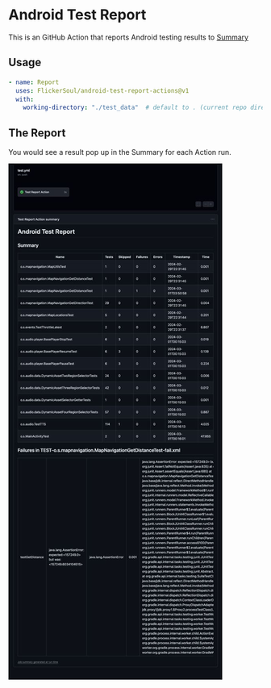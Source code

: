 # Android Test Report

This is an GitHub Action that reports Android testing results to [Summary](https://github.blog/2022-05-09-supercharging-github-actions-with-job-summaries/) 

## Usage

```yaml
- name: Report
  uses: FlickerSoul/android-test-report-actions@v1
  with:
    working-directory: "./test_data"  # default to . (current repo direction)
```

## The Report

You would see a result pop up in the Summary for each Action run.

![report image](./images/report.jpg)
